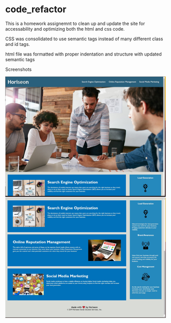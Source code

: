 # code_refactor
This is a homework assignemnt to clean up and update the site for accessability and optimizing both the html and css code. 

CSS was consolidated to use semantic tags instead of many different class and id tags. 

html file was formatted with proper indentation and structure with updated semantic tags


Screenshots

![screenshot-1](./assets/images/screen_01.jpg)
![screenshot-2](./assets/images/screen_02.jpg)